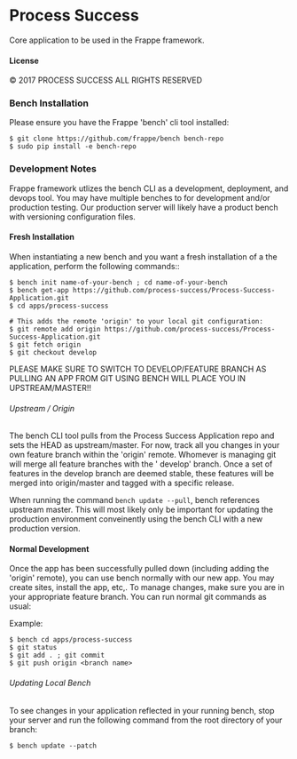 # Process Success

Core application to be used in the Frappe framework.

#### License

© 2017 PROCESS SUCCESS ALL RIGHTS RESERVED

### Bench Installation
Please ensure you have the Frappe 'bench' cli tool installed:

```
$ git clone https://github.com/frappe/bench bench-repo
$ sudo pip install -e bench-repo
```

### Development Notes

Frappe framework utlizes the bench CLI as a development, deployment, and devops tool. You may have multiple benches to for development and/or production testing. Our production server will likely have a product bench with versioning configuration files.

#### Fresh Installation
When instantiating a new bench and you want a fresh installation of a the application, perform the following commands::

```
$ bench init name-of-your-bench ; cd name-of-your-bench
$ bench get-app https://github.com/process-success/Process-Success-Application.git
$ cd apps/process-success

# This adds the remote 'origin' to your local git configuration:
$ git remote add origin https://github.com/process-success/Process-Success-Application.git
$ git fetch origin
$ git checkout develop
```
PLEASE MAKE SURE TO SWITCH TO DEVELOP/FEATURE BRANCH AS PULLING AN APP FROM GIT USING BENCH WILL PLACE YOU IN UPSTREAM/MASTER!!

###### Upstream / Origin
The bench CLI tool pulls from the Process Success Application repo and sets the HEAD as upstream/master. For now, track all you changes in your own feature branch within the 'origin' remote. Whomever is managing git will merge all feature branches with the '
develop' branch. Once a set of features in the develop branch are deemed stable, these features will be merged into origin/master and tagged with a specific release.

When running the command `bench update --pull`, bench references upstream master. This will most likely only be important for updating the production environment conveinently using the bench CLI with a new production version.

#### Normal Development
Once the app has been successfully pulled down (including adding the 'origin' remote), you can use bench normally with our new app. You may create sites, install the app, etc,. To manage changes, make sure you are in your appropriate feature branch. You can run normal git commands as usual:

Example:
```
$ bench cd apps/process-success
$ git status
$ git add . ; git commit
$ git push origin <branch name>
```

###### Updating Local Bench
To see changes in your application reflected in your running bench, stop your server and run the following command from the root directory of your branch:

```
$ bench update --patch
```
